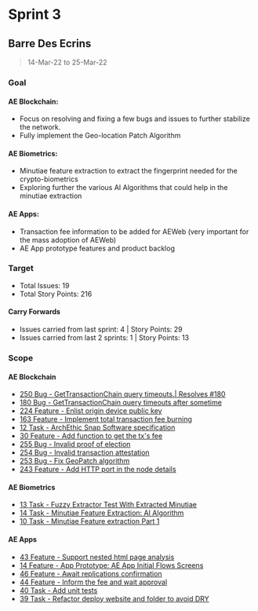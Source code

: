 # Sprint 3

## Barre Des Ecrins

> 14-Mar-22 to 25-Mar-22

### Goal

#### AE Blockchain: 
- Focus on resolving and fixing a few bugs and issues to further stabilize the network. 
- Fully implement the Geo-location Patch Algorithm

#### AE Biometrics: 
- Minutiae feature extraction to extract the fingerprint needed for the crypto-biometrics
- Exploring further the various AI Algorithms that could help in the minutiae extraction

#### AE Apps: 
- Transaction fee information to be added for AEWeb (very important for the mass adoption of AEWeb)
- AE App prototype features and product backlog

### Target
- Total Issues: 19
- Total Story Points: 216

#### Carry Forwards
- Issues carried from last sprint: 4 | Story Points: 29
- Issues carried from last 2 sprints: 1 | Story Points: 13

### Scope

#### AE Blockchain
 - [250 Bug - GetTransactionChain query timeouts.| Resolves #180](https://github.com/archethic-foundation/archethic-node/issues/250)
 - [180 Bug - GetTransactionChain query timeouts after sometime](https://github.com/archethic-foundation/archethic-node/issues/180)
 - [224 Feature - Enlist origin device public key](https://github.com/archethic-foundation/archethic-node/issues/224)
 - [163 Feature - Implement total transaction fee burning](https://github.com/archethic-foundation/archethic-node/issues/163)
 - [12 Task - ArchEthic Snap Software specification](https://github.com/archethic-foundation/archethic-snap/issues/12)
 - [30 Feature - Add function to get the tx's fee](https://github.com/archethic-foundation/libjs/issues/30)
 - [255 Bug - Invalid proof of election](https://github.com/archethic-foundation/archethic-node/issues/255)
 - [254 Bug - Invalid transaction attestation](https://github.com/archethic-foundation/archethic-node/issues/254)
 - [253 Bug - Fix GeoPatch algorithm](https://github.com/archethic-foundation/archethic-node/issues/253)
 - [243 Feature - Add HTTP port in the node details](https://github.com/archethic-foundation/archethic-node/issues/243)


#### AE Biometrics
 - [13 Task - Fuzzy Extractor Test With Extracted Minutiae](https://github.com/archethic-foundation/biometrics-seed-extraction/issues/13)
 - [14 Task - Minutiae Feature Extraction: AI Algorithm](https://github.com/archethic-foundation/biometrics-seed-extraction/issues/14)
 - [10 Task - Minutiae Feature extraction Part 1](https://github.com/archethic-foundation/biometrics-seed-extraction/issues/10)


#### AE Apps
 - [43 Feature - Support nested html page analysis](https://github.com/archethic-foundation/aeweb-cli/issues/43)
 - [14 Feature - App Prototype: AE App Initial Flows Screens](https://github.com/archethic-foundation/dapp-bin/issues/14)
 - [46 Feature - Await replications confirmation](https://github.com/archethic-foundation/aeweb-cli/issues/46)
 - [44 Feature - Inform the fee and wait approval](https://github.com/archethic-foundation/aeweb-cli/issues/44)
 - [40 Task - Add unit tests](https://github.com/archethic-foundation/aeweb-cli/issues/40)
 - [39 Task - Refactor deploy website and folder to avoid DRY](https://github.com/archethic-foundation/aeweb-cli/issues/39)


